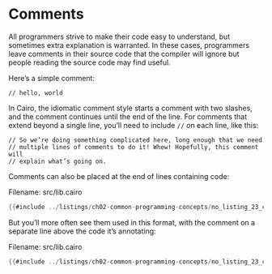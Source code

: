 # Comments

All programmers strive to make their code easy to understand, but sometimes extra explanation is warranted. In these cases, programmers leave comments in their source code that the compiler will ignore but people reading the source code may find useful.

Here’s a simple comment:

```rust, noplayground
// hello, world
```

In Cairo, the idiomatic comment style starts a comment with two slashes, and the comment continues until the end of the line. For comments that extend beyond a single line, you’ll need to include `//` on each line, like this:

```rust, noplayground
// So we’re doing something complicated here, long enough that we need
// multiple lines of comments to do it! Whew! Hopefully, this comment will
// explain what’s going on.
```

Comments can also be placed at the end of lines containing code:

<span class="filename">Filename: src/lib.cairo</span>

```rust
{{#include ../listings/ch02-common-programming-concepts/no_listing_23_comments/src/lib.cairo}}
```

But you’ll more often see them used in this format, with the comment on a separate line above the code it’s annotating:

<span class="filename">Filename: src/lib.cairo</span>

```rust
{{#include ../listings/ch02-common-programming-concepts/no_listing_23_comments_2/src/lib.cairo}}
```